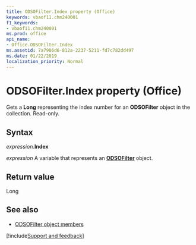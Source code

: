 ```yaml
---
title: ODSOFilter.Index property (Office)
keywords: vbaof11.chm240001
f1_keywords:
- vbaof11.chm240001
ms.prod: office
api_name:
- Office.ODSOFilter.Index
ms.assetid: 7a7986d6-812a-2237-5211-fd7c782dd497
ms.date: 01/22/2019
localization_priority: Normal
---
```



# ODSOFilter.Index property (Office)

Gets a **Long** representing the index number for an **ODSOFilter** object in the collection. Read-only.


## Syntax

_expression_.**Index**

_expression_ A variable that represents an **[ODSOFilter](Office.ODSOFilter.md)** object.


## Return value

Long


## See also

- [ODSOFilter object members](overview/library-reference/odsofilter-members-office.md)



[!include[Support and feedback](~/includes/feedback-boilerplate.md)]

